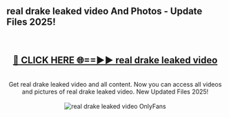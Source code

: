 <h2>real drake leaked video And Photos - Update Files 2025!</h2>
<br>
<div align="center">
<h2><a href="https://betterlinks.top/A2PfLJ" rel="nofollow">🔴 CLICK HERE 🌐==►► real drake leaked video</a></h2>
<br>
Get real drake leaked video and all content. Now you can access all videos and pictures of real drake leaked video. New Updated Files 2025!
<br>
<br>
<a href="https://betterlinks.top/A2PfLJ" rel="nofollow" data-target="animated-image.originalLink"><img src="https://i.imgur.com/dJHk4Zq.gif" alt="real drake leaked video OnlyFans" style="max-width: 100%; display: inline-block;" data-target="animated-image.originalImage"></a>
</div>
<br>
